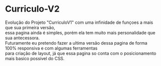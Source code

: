 # Curriculo-V2
Evolução do Projeto   "CurriculoV1" com uma infinidade de  funçoes a mais que sua primeira versão, <br>
essa pagina ainda é simples, porém ela tem muito mais personalidade que sua antecessora. <br>
Futuramente eu pretendo fazer a ultima versão dessa pagina de forma 100% responsiva e com algumas ferramentas <br>
para criação de layout, já que essa pagina so conta com o posicionamento mais basico possivel do CSS.
